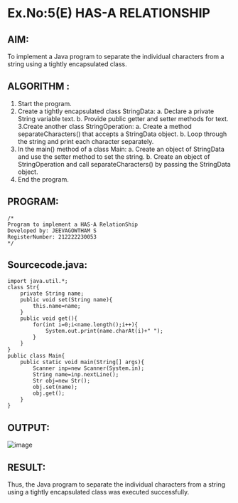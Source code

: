 # Ex.No:5(E) HAS-A RELATIONSHIP
## AIM:
To implement a Java program to separate the individual characters from a string using a tightly encapsulated class.

## ALGORITHM :
1.	Start the program.
2.	Create a tightly encapsulated class StringData:
a.	Declare a private String variable text.
b.	Provide public getter and setter methods for text.
3.Create another class StringOperation:
a.	Create a method separateCharacters() that accepts a StringData object.
b.	Loop through the string and print each character separately.
4.	In the main() method of a class Main:
a.	Create an object of StringData and use the setter method to set the string.
b.	Create an object of StringOperation and call separateCharacters() by passing the StringData object.
5.	End the program.
	
## PROGRAM:
 ```
/*
Program to implement a HAS-A RelationShip
Developed by: JEEVAGOWTHAM S
RegisterNumber: 212222230053
*/
```

## Sourcecode.java:

```
import java.util.*;
class Str{
    private String name;
    public void set(String name){
        this.name=name;
    }
    public void get(){
        for(int i=0;i<name.length();i++){
            System.out.print(name.charAt(i)+" ");
        }
    }
}
public class Main{
    public static void main(String[] args){
        Scanner inp=new Scanner(System.in);
        String name=inp.nextLine();
        Str obj=new Str();
        obj.set(name);
        obj.get();
    }
}
```

## OUTPUT:

![image](https://github.com/user-attachments/assets/b3266ebd-738e-4d58-9a4e-ed87a65fd130)


## RESULT:
Thus, the Java program to separate the individual characters from a string using a tightly encapsulated class was executed successfully.

